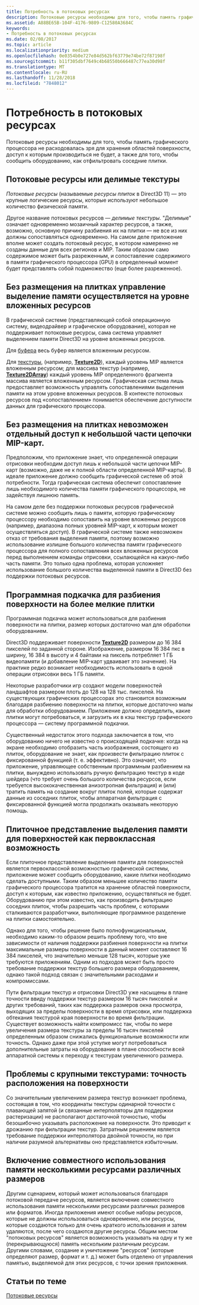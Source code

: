 ```yaml
---
title: Потребность в потоковых ресурсах
description: Потоковые ресурсы необходимы для того, чтобы память графического процессора не расходовалась зря для хранения областей поверхности, доступ к которым производиться не будет, а также для того, чтобы сообщить оборудованию, как отфильтровать соседние плитки.
ms.assetid: A88BE65B-104F-4176-9809-C12580A3684C
keywords:
- Потребность в потоковых ресурсах
ms.date: 02/08/2017
ms.topic: article
ms.localizationpriority: medium
ms.openlocfilehash: 0e0354b0e727e84d562bf63779e74be72f87198f
ms.sourcegitcommit: b11f305dbf7649c4b68550b666487c77ea30d98f
ms.translationtype: MT
ms.contentlocale: ru-RU
ms.lasthandoff: 11/28/2018
ms.locfileid: "7848012"
---
```

# <a name="the-need-for-streaming-resources"></a>Потребность в потоковых ресурсах


Потоковые ресурсы необходимы для того, чтобы память графического процессора не расходовалась зря для хранения областей поверхности, доступ к которым производиться не будет, а также для того, чтобы сообщить оборудованию, как отфильтровать соседние плитки.

## <a name="span-idstreamingresourcesorsparsetexturesspanspan-idstreamingresourcesorsparsetexturesspanspan-idstreamingresourcesorsparsetexturesspanstreaming-resources-or-sparse-textures"></a><span id="Streaming_resources_or_sparse_textures"></span><span id="streaming_resources_or_sparse_textures"></span><span id="STREAMING_RESOURCES_OR_SPARSE_TEXTURES"></span>Потоковые ресурсы или делимые текстуры


*Потоковые ресурсы* (называемые *ресурсы плиток* в Direct3D 11) — это крупные логические ресурсы, которые используют небольшое количество физической памяти.

Другое название потоковых ресурсов — *делимые текстуры*. "Делимые" означает одновременно мозаичный характер ресурсов, а также, возможно, основную причину разбиения их на плитки — не все из них должны сопоставляться одновременно. На самом деле приложение вполне может создать потоковый ресурс, в котором намеренно не созданы данные для всех регионов и MIP. Таким образом само содержимое может быть разреженным, и сопоставление содержимого в памяти графического процессора (GPU) в определенный момент будет представлять собой подмножество (еще более разреженное).

## <a name="span-idwithouttilingmemoryallocationsaremanagedatsubresourcegranularityspanspan-idwithouttilingmemoryallocationsaremanagedatsubresourcegranularityspanspan-idwithouttilingmemoryallocationsaremanagedatsubresourcegranularityspanwithout-tiling-memory-allocations-are-managed-at-subresource-granularity"></a><span id="Without_tiling__memory_allocations_are_managed_at_subresource_granularity"></span><span id="without_tiling__memory_allocations_are_managed_at_subresource_granularity"></span><span id="WITHOUT_TILING__MEMORY_ALLOCATIONS_ARE_MANAGED_AT_SUBRESOURCE_GRANULARITY"></span>Без размещения на плитках управление выделение памяти осуществляется на уровне вложенных ресурсов


В графической системе (представляющей собой операционную систему, видеодрайвер и графическое оборудование), которая не поддерживает потоковые ресурсы, сама система управляет выделением памяти Direct3D на уровне вложенных ресурсов.

Для [буфера](introduction-to-buffers.md) весь буфер является вложенным ресурсом.

Для [текстуры](textures.md), (например, [**Texture2D**](https://msdn.microsoft.com/library/windows/desktop/ff471525)), каждый уровень MIP является вложенным ресурсом; для массива текстур (например, [**Texture2DArray**](https://msdn.microsoft.com/library/windows/desktop/ff471526)) каждый уровень MIP определенного фрагмента массива является вложенным ресурсом. Графическая система лишь предоставляет возможность управлять сопоставлениями выделения памяти на этом уровне вложенных ресурсов. В контексте потоковых ресурсов под «сопоставлением» понимается обеспечение доступности данных для графического процессора.

## <a name="span-idwithouttilingcantaccessonlyasmallportionofmipmapchainspanspan-idwithouttilingcantaccessonlyasmallportionofmipmapchainspanspan-idwithouttilingcantaccessonlyasmallportionofmipmapchainspanwithout-tiling-cant-access-only-a-small-portion-of-mipmap-chain"></a><span id="Without_tiling__can_t_access_only_a_small_portion_of_mipmap_chain"></span><span id="without_tiling__can_t_access_only_a_small_portion_of_mipmap_chain"></span><span id="WITHOUT_TILING__CAN_T_ACCESS_ONLY_A_SMALL_PORTION_OF_MIPMAP_CHAIN"></span>Без размещения на плитках невозможен отдельный доступ к небольшой части цепочки MIP-карт.


Предположим, что приложение знает, что определенной операции отрисовки необходим доступ лишь к небольшой части цепочки MIP-карт (возможно, даже не к полной области определенной MIP-карты). В идеале приложение должно сообщить графической системе об этой потребности. Тогда графическая система обеспечит сопоставление лишь необходимого количества памяти графического процессора, не задействуя лишнюю память.

На самом деле без поддержки потоковых ресурсов графической системе можно сообщить лишь о памяти, которую графическому процессору необходимо сопоставить на уровне вложенных ресурсов (например, диапазона полных уровней MIP-карт, к которым может осуществляться доступ). В графической системе также невозможен отказ от требования выделения памяти, поэтому возможно использование излишне большого количества памяти графического процессора для полного сопоставления всех вложенных ресурсов перед выполнением команды отрисовки, ссылающейся на какую-либо часть памяти. Это только одна проблема, которая усложняет использование большого количества выделенной памяти в Direct3D без поддержки потоковых ресурсов.

## <a name="span-idsoftwarepagingtobreakthesurfaceintosmallertilesspanspan-idsoftwarepagingtobreakthesurfaceintosmallertilesspanspan-idsoftwarepagingtobreakthesurfaceintosmallertilesspansoftware-paging-to-break-the-surface-into-smaller-tiles"></a><span id="Software_paging_to_break_the_surface_into_smaller_tiles"></span><span id="software_paging_to_break_the_surface_into_smaller_tiles"></span><span id="SOFTWARE_PAGING_TO_BREAK_THE_SURFACE_INTO_SMALLER_TILES"></span>Программная подкачка для разбиения поверхности на более мелкие плитки


Программная подкачка может использоваться для разбиения поверхности на плитки, размер которых достаточно мал для обработки оборудованием.

Direct3D поддерживает поверхности [**Texture2D**](https://msdn.microsoft.com/library/windows/desktop/ff471525) размером до 16 384 пикселей по заданной стороне. Изображение, размером 16 384 пкс в ширину, 16 384 в высоту и 4 байтами на пиксель потребляет 1 ГБ видеопамяти (и добавление MIP-карт удваивает это значение). На практике редко возникает необходимость использовать в одной операции отрисовки весь 1 ГБ памяти.

Некоторые разработчики игр создают модели поверхностей ландшафтов размером плоть до 128 на 128 тыс. пикселей. На существующих графических процессорах это становится возможным благодаря разбиению поверхности на плитки, которые достаточно малы для обработки оборудованием. Приложение должно определить, какие плитки могут потребоваться, и загрузить их в кэш текстур графического процессора — систему программной подкачки.

Существенный недостаток этого подхода заключается в том, что оборудованию ничего не известно о происходящей подкачке: когда на экране необходимо отобразить часть изображения, состоящего из плиток, оборудование не знает, как произвести фильтрацию плиток с фиксированной функцией (т. е. эффективно). Это означает, что приложение, управляющее собственным программным разбиением на плитки, вынуждено использовать ручную фильтрацию текстур в коде шейдера (что требует очень большого количества ресурсов, если требуется высококачественная анизотропная фильтрация) и (или) тратить память на создание вокруг плиток полей, которые содержат данные из соседних плиток, чтобы аппаратная фильтрация с фиксированной функцией могла продолжать оказывать некоторую помощь.

## <a name="span-idmakingtiledrepresentationofsurfaceallocationsafirst-classfeaturespanspan-idmakingtiledrepresentationofsurfaceallocationsafirst-classfeaturespanspan-idmakingtiledrepresentationofsurfaceallocationsafirst-classfeaturespanmaking-tiled-representation-of-surface-allocations-a-first-class-feature"></a><span id="Making_tiled_representation_of_surface_allocations_a_first-class_feature"></span><span id="making_tiled_representation_of_surface_allocations_a_first-class_feature"></span><span id="MAKING_TILED_REPRESENTATION_OF_SURFACE_ALLOCATIONS_A_FIRST-CLASS_FEATURE"></span>Плиточное представление выделения памяти для поверхностей как первоклассная возможность


Если плиточное представление выделения памяти для поверхностей является первоклассной возможностью графической системы, приложение может сообщить оборудованию, какие плитки необходимо сделать доступными. Таким образом меньшее количество памяти графического процессора тратится на хранение областей поверхности, доступ к которым, как известно приложению, осуществляться не будет. Оборудованию при этом известно, как производить фильтрацию соседних плиток, чтобы разрешить часть проблем, с которыми сталкиваются разработчики, выполняющие программное разделение на плитки самостоятельно.

Однако для того, чтобы решение было полнофункциональным, необходимо каким-то образом решить проблему того, что вне зависимости от наличия поддержки разбиения поверхности на плитки максимальные размеры поверхности в данный момент составляют 16 384 пикселей, что значительно меньше 128 тысяч, которые уже требуются приложениям. Одним из подходов может быть просто требование поддержки текстур большего размера оборудованием, однако такой подход связан с значительными расходами и компромиссами.

Пути фильтрации текстур и отрисовки Direct3D уже насыщены в плане точности ввиду поддержки текстур размером 16 тысяч пикселей и других требований, таких как поддержка размеров окна просмотра, выходящих за пределы поверхности в время отрисовки, или поддержка обтекания текстурой края поверхности во время фильтрации. Существует возможность найти компромисс так, чтобы по мере увеличения размера текстуры за пределы 16 тысяч пикселей определенным образом снижались функциональные возможности или точность. Однако даже при этой уступке могут потребоваться дополнительные затраты на оборудование в плане способности всей аппаратной системы к переходу к текстурам увеличенного размера.

## <a name="span-idissuewithlargetexturesprecisionforlocationsonsurfacespanspan-idissuewithlargetexturesprecisionforlocationsonsurfacespanspan-idissuewithlargetexturesprecisionforlocationsonsurfacespanissue-with-large-textures-precision-for-locations-on-surface"></a><span id="Issue_with_large_textures__precision_for_locations_on_surface"></span><span id="issue_with_large_textures__precision_for_locations_on_surface"></span><span id="ISSUE_WITH_LARGE_TEXTURES__PRECISION_FOR_LOCATIONS_ON_SURFACE"></span>Проблемы с крупными текстурами: точность расположения на поверхности


Со значительным увеличением размера текстур возникает проблема, состоящая в том, что координаты текстуры одинарной точности с плавающей запятой (и связанные интерполяторы для поддержки растеризации) не располагают достаточной точностью, чтобы безошибочно указывать расположение на поверхности. Это приводит к дрожанию при фильтрации текстур. Затратным решением является требование поддержки интерполятора двойной точности, но при наличии разумной альтернативы оно представляется избыточным.

## <a name="span-idenablingmultipleresourcesofdifferentdimensionstosharememoryspanspan-idenablingmultipleresourcesofdifferentdimensionstosharememoryspanspan-idenablingmultipleresourcesofdifferentdimensionstosharememoryspanenabling-multiple-resources-of-different-dimensions-to-share-memory"></a><span id="Enabling_multiple_resources_of_different_dimensions_to_share_memory"></span><span id="enabling_multiple_resources_of_different_dimensions_to_share_memory"></span><span id="ENABLING_MULTIPLE_RESOURCES_OF_DIFFERENT_DIMENSIONS_TO_SHARE_MEMORY"></span>Включение совместного использования памяти несколькими ресурсами различных размеров


Другим сценарием, который может использоваться благодаря потоковой передаче ресурсов, является включение совместного использования памяти несколькими ресурсами различных размеров или форматов. Иногда приложения имеют особые наборы ресурсов, которые не должны использоваться одновременно, или ресурсы, которые создаются только для очень краткого использования и затем удаляются, после чего создаются другие ресурсы. Общим местом "потоковых ресурсов" является возможность указывать на одну и ту же (перекрывающуюся) память нескольким различным ресурсам. Другими словами, создание и уничтожение "ресурсов" (которые определяют размер, формат и т. д.) может быть отделено от управления памятью, выделяемой для этих ресурсов, с точки зрения приложения.

## <a name="span-idrelated-topicsspanrelated-topics"></a><span id="related-topics"></span>Статьи по теме


[Потоковые ресурсы](streaming-resources.md)

 

 




